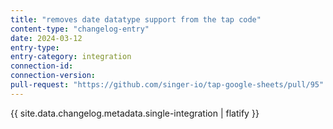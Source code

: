 ```yaml
---
title: "removes date datatype support from the tap code"
content-type: "changelog-entry"
date: 2024-03-12
entry-type: 
entry-category: integration
connection-id: 
connection-version: 
pull-request: "https://github.com/singer-io/tap-google-sheets/pull/95"
---
```

{{ site.data.changelog.metadata.single-integration | flatify }}